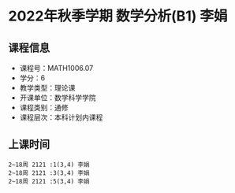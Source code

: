 # 2022年秋季学期 数学分析(B1) 李娟






## 课程信息

- 课程号：MATH1006.07
- 学分：6
- 教学类型：理论课
- 开课单位：数学科学学院
- 课程类别：通修
- 课程层次：本科计划内课程

## 上课时间

```
2~18周 2121 :1(3,4) 李娟
2~18周 2121 :3(3,4) 李娟
2~18周 2121 :5(3,4) 李娟
```

